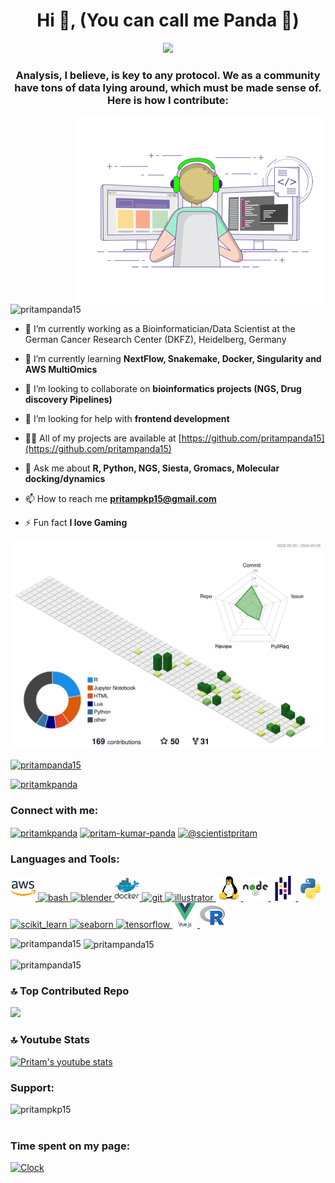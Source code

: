 <h1 align="center">Hi 👋, (You can call me Panda 🐼)</h1>
<div align="center"> <img src= "https://github.com/pritampanda15/pritampanda15/blob/main/banner3.png"> </div>
<h3 align="center">Analysis, I believe, is key to any protocol. We as a community have tons of data lying around, which must be made sense of. Here is how I contribute:</h3>
<img align="right" alt="Coding" width="400" src="https://raw.githubusercontent.com/devSouvik/devSouvik/master/gif3.gif">
<p align="left"> <img src="https://komarev.com/ghpvc/?username=pritampanda15&label=Profile%20views&color=0e75b6&style=flat" alt="pritampanda15" /> </p>

- 🔭 I’m currently working as a Bioinformatician/Data Scientist at the German Cancer Research Center (DKFZ), Heidelberg, Germany 

- 🌱 I’m currently learning **NextFlow, Snakemake,  Docker, Singularity and AWS MultiOmics**

- 👯 I’m looking to collaborate on **bioinformatics projects (NGS, Drug discovery Pipelines)**

- 🤝 I’m looking for help with **frontend development**

- 👨‍💻 All of my projects are available at [https://github.com/pritampanda15](https://github.com/pritampanda15)

- 💬 Ask me about **R, Python, NGS, Siesta, Gromacs, Molecular docking/dynamics**

- 📫 How to reach me **pritampkp15@gmail.com**

- ⚡ Fun fact **I love Gaming**

![](./profile-3d-contrib/profile-green-animate.svg) 

<p align="left"> <a href="https://github.com/ryo-ma/github-profile-trophy"><img src="https://github-profile-trophy.vercel.app/?username=pritampanda15" alt="pritampanda15" /></a> </p>

<p align="left"> <a href="https://twitter.com/pritamkpanda" target="blank"><img src="https://img.shields.io/twitter/follow/pritamkpanda?logo=twitter&style=for-the-badge" alt="pritamkpanda" /></a> </p>

<h3 align="left">Connect with me:</h3>
<p align="left">
<a href="https://twitter.com/pritamkpanda" target="blank"><img align="center" src="https://raw.githubusercontent.com/rahuldkjain/github-profile-readme-generator/master/src/images/icons/Social/twitter.svg" alt="pritamkpanda" height="30" width="40" /></a>
<a href="https://linkedin.com/in/pritam-kumar-panda" target="blank"><img align="center" src="https://raw.githubusercontent.com/rahuldkjain/github-profile-readme-generator/master/src/images/icons/Social/linked-in-alt.svg" alt="pritam-kumar-panda" height="30" width="40" /></a>
<a href="https://www.youtube.com/channel/UCUzX122_yansSytois8gZOA" target="blank"><img align="center" src="https://raw.githubusercontent.com/rahuldkjain/github-profile-readme-generator/master/src/images/icons/Social/youtube.svg" alt="@scientistpritam" height="30" width="40" /></a>
</p>

<h3 align="left">Languages and Tools:</h3>
<p align="left"> <a href="https://aws.amazon.com" target="_blank" rel="noreferrer"> <img src="https://raw.githubusercontent.com/devicons/devicon/master/icons/amazonwebservices/amazonwebservices-original-wordmark.svg" alt="aws" width="40" height="40"/> </a> <a href="https://www.gnu.org/software/bash/" target="_blank" rel="noreferrer"> <img src="https://www.vectorlogo.zone/logos/gnu_bash/gnu_bash-icon.svg" alt="bash" width="40" height="40"/> </a> <a href="https://www.blender.org/" target="_blank" rel="noreferrer"> <img src="https://download.blender.org/branding/community/blender_community_badge_white.svg" alt="blender" width="40" height="40"/> </a> <a href="https://www.docker.com/" target="_blank" rel="noreferrer"> <img src="https://raw.githubusercontent.com/devicons/devicon/master/icons/docker/docker-original-wordmark.svg" alt="docker" width="40" height="40"/> </a> <a href="https://git-scm.com/" target="_blank" rel="noreferrer"> <img src="https://www.vectorlogo.zone/logos/git-scm/git-scm-icon.svg" alt="git" width="40" height="40"/> </a> <a href="https://www.adobe.com/in/products/illustrator.html" target="_blank" rel="noreferrer"> <img src="https://www.vectorlogo.zone/logos/adobe_illustrator/adobe_illustrator-icon.svg" alt="illustrator" width="40" height="40"/> </a> <a href="https://www.linux.org/" target="_blank" rel="noreferrer"> <img src="https://raw.githubusercontent.com/devicons/devicon/master/icons/linux/linux-original.svg" alt="linux" width="40" height="40"/> </a> <a href="https://nodejs.org" target="_blank" rel="noreferrer"> <img src="https://raw.githubusercontent.com/devicons/devicon/master/icons/nodejs/nodejs-original-wordmark.svg" alt="nodejs" width="40" height="40"/> </a> <a href="https://pandas.pydata.org/" target="_blank" rel="noreferrer"> <img src="https://raw.githubusercontent.com/devicons/devicon/2ae2a900d2f041da66e950e4d48052658d850630/icons/pandas/pandas-original.svg" alt="pandas" width="40" height="40"/> </a> <a href="https://www.python.org" target="_blank" rel="noreferrer"> <img src="https://raw.githubusercontent.com/devicons/devicon/master/icons/python/python-original.svg" alt="python" width="40" height="40"/> </a> <a href="https://scikit-learn.org/" target="_blank" rel="noreferrer"> <img src="https://upload.wikimedia.org/wikipedia/commons/0/05/Scikit_learn_logo_small.svg" alt="scikit_learn" width="40" height="40"/> </a> <a href="https://seaborn.pydata.org/" target="_blank" rel="noreferrer"> <img src="https://seaborn.pydata.org/_images/logo-mark-lightbg.svg" alt="seaborn" width="40" height="40"/> </a> <a href="https://www.tensorflow.org" target="_blank" rel="noreferrer"> <img src="https://www.vectorlogo.zone/logos/tensorflow/tensorflow-icon.svg" alt="tensorflow" width="40" height="40"/> </a> <a href="https://vuejs.org/" target="_blank" rel="noreferrer"> <img src="https://raw.githubusercontent.com/devicons/devicon/master/icons/vuejs/vuejs-original-wordmark.svg" alt="vuejs" width="40" height="40"/> </a> </a> <a href="https://www.r-project.org/" target="_blank" rel="noreferrer"> <img src="https://raw.githubusercontent.com/devicons/devicon/master/icons/r/r-original.svg" alt="R" width="40" height="40"/> </a> </p>


<p><img align="left" src="https://github-readme-stats.vercel.app/api/top-langs?username=pritampanda15&show_icons=true&locale=en&layout=compact" alt="pritampanda15" /></p>

<p>&nbsp;<img align="center" src="https://github-readme-stats.vercel.app/api?username=pritampanda15&show_icons=true&locale=en" alt="pritampanda15" /></p>

<p><img align="center" src="https://github-readme-streak-stats.herokuapp.com/?user=pritampanda15&" alt="pritampanda15" /></p>

### 🔝 Top Contributed Repo
![](https://github-contributor-stats.vercel.app/api?username=pritampanda15&limit=5&theme=flat&combine_all_yearly_contributions=true)

### 🔝 Youtube Stats
[![Pritam's youtube stats](https://youtube-stats-card.vercel.app/api?channelid=UCUzX122_yansSytois8gZOA)](https://www.youtube.com/channel/UCUzX122_yansSytois8gZOA)
<h3 align="left">Support:</h3>

<p><a href="https://www.buymeacoffee.com/pritampkp15"> <img align="left" src="https://cdn.buymeacoffee.com/buttons/v2/default-yellow.png" height="50" width="210" alt="pritampkp15" /></a></p><br><br>

<h3 align="left">Time spent on my page:</h3>
<p align="left" dir="auto">
<a href="https://github.com/tomchen/animated-svg-clock" title="Animated SVG clock"><img src="https://github.com/tomchen/animated-svg-clock/raw/master/clock.svg" alt="Clock" width="200px" height="200px" style="max-width: 100%;"></a>
</p>


